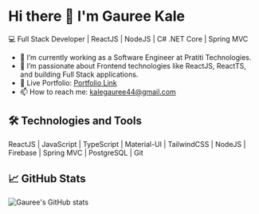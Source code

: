 # Hi there 👋 I'm Gauree Kale

💻 Full Stack Developer | ReactJS | NodeJS | C# .NET Core | Spring MVC

- 🌱 I’m currently working as a Software Engineer at Pratiti Technologies.
- 🔭 I’m passionate about Frontend technologies like ReactJS, ReactTS, and building Full Stack applications.
- 🚀 Live Portfolio: [Portfolio Link](https://gauree-kale-resume.vercel.app/portfolio)
- 📫 How to reach me: kalegauree44@gmail.com

## 🛠 Technologies and Tools
ReactJS | JavaScript | TypeScript | Material-UI | TailwindCSS | NodeJS | Firebase | Spring MVC | PostgreSQL | Git

## 📈 GitHub Stats
![Gauree's GitHub stats](https://github-readme-stats.vercel.app/api?username=GaureeShrikrishnaKale&show_icons=true&theme=radical)
